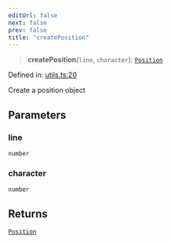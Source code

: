 ```yaml
---
editUrl: false
next: false
prev: false
title: "createPosition"
---
```


> **createPosition**(`line`, `character`): [`Position`](/api/ast/interfaces/position/)

Defined in: [utils.ts:20](https://github.com/rcs-agents/rcs-lang/blob/87d9b510946a70cf66b4d271e76c67f8499b8d1d/packages/ast/src/utils.ts#L20)

Create a position object

## Parameters

### line

`number`

### character

`number`

## Returns

[`Position`](/api/ast/interfaces/position/)
